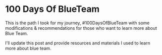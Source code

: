 # 100 Days Of BlueTeam

This is the path I took for my journey, #100DaysOfBlueTeam with some modifications &amp; recommendations for those who want to learn more about Blue Team. 

I'll update this post and provide resources and materials I used to learn more about blue team.
